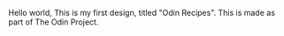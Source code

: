 Hello world,
This is my first design, titled "Odin Recipes".
This is made as part of The Odin Project.